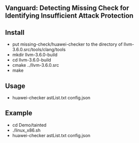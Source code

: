 ## Vanguard: Detecting Missing Check for Identifying Insufficient Attack Protection


## Install
+ put missing-check/huawei-checker to the directory of llvm-3.6.0.src/tools/clang/tools
+ mkdir llvm-3.6.0-build
+ cd llvm-3.6.0-build
+ cmake ../llvm-3.6.0.src
+ make


## Usage
+ huawei-checker astList.txt config.json


## Example
+ cd Demo/tainted
+ ./linux_x86.sh
+ huawei-checker astList.txt config.json

